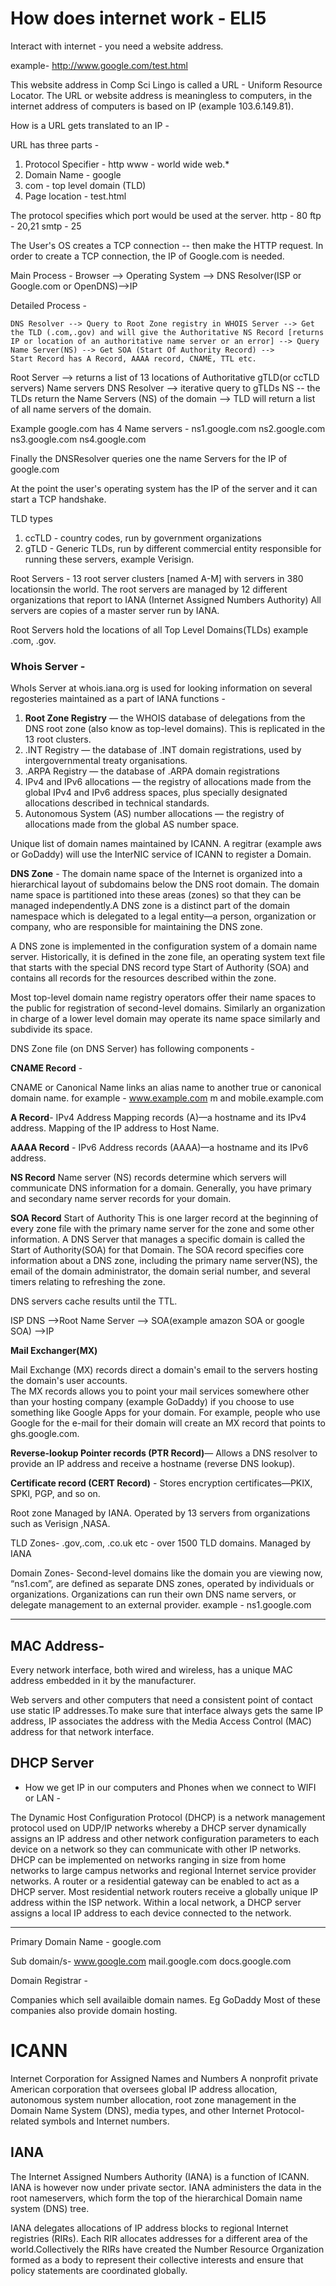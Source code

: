 # How does internet work - ELI5

Interact with internet - you need a website address.

example- http://www.google.com/test.html

This website address in Comp Sci Lingo is called a URL - Uniform Resource Locator.
The URL or website address is meaningless to computers, in the internet address of computers is based on IP (example 103.6.149.81).

How is a URL gets translated to an IP - 

URL  has three parts -
1. Protocol Specifier - http
 www - world wide web.* 
2. Domain Name - google
3. com - top level domain (TLD)
4. Page location - test.html

The protocol specifies which port would be used at the server. 
http - 80
ftp - 20,21
smtp - 25
 
The User's OS creates a TCP connection -- then make the HTTP request. In order to create a TCP connection, the IP of Google.com is needed.

Main Process -
Browser --> Operating System --> DNS Resolver(ISP or Google.com or OpenDNS)-->IP

Detailed Process -
```
DNS Resolver --> Query to Root Zone registry in WHOIS Server --> Get the TLD (.com,.gov) and will give the Authoritative NS Record [returns IP or location of an authoritative name server or an error] --> Query Name Server(NS) --> Get SOA (Start Of Authority Record) -->
Start Record has A Record, AAAA record, CNAME, TTL etc.
```
Root Server --> returns a list of 13 locations of Authoritative gTLD(or ccTLD servers) Name  servers
DNS Resolver --> iterative query to gTLDs NS -- the TLDs return the Name Servers (NS) of the domain  --> TLD will return a list of all name servers of the domain.

Example google.com has 4 Name servers -
ns1.google.com
ns2.google.com
ns3.google.com
ns4.google.com

Finally the DNSResolver queries one the name Servers for the IP of google.com

At the point the user's operating system has the IP of the server and it can start a TCP handshake.

TLD types
1. ccTLD - country codes, run by government organizations
2. gTLD - Generic TLDs, run by different commercial entity responsible for running these servers, example Verisign.


Root Servers - 
13 root server clusters [named A-M] with servers in 380 locationsin the world. The root servers are managed by 12 different organizations that report to IANA (Internet Assigned Numbers Authority)
All servers are copies of a master server run by IANA.

Root Servers hold the locations of all Top Level Domains(TLDs) example .com, .gov.


### Whois Server -
WhoIs Server at whois.iana.org is used for looking information on several regosteries maintained as a part of IANA functions -
1. __Root Zone Registry__ — the WHOIS database of delegations from the DNS root zone (also know as top-level domains).
This is replicated in the 13 root clusters.
2. .INT Registry — the database of .INT domain registrations, used by intergovernmental treaty organisations.
3. .ARPA Registry — the database of .ARPA domain registrations
4. IPv4 and IPv6 allocations — the registry of allocations made from the global IPv4 and IPv6 address spaces, plus specially designated allocations described in technical standards.
5. Autonomous System (AS) number allocations — the registry of allocations made from the global AS number space.


Unique list of domain names maintained by ICANN. A regitrar (example aws or GoDaddy) will use the InterNIC service of ICANN to register a Domain.




__DNS Zone__ -
The domain name space of the Internet is organized into a hierarchical layout of subdomains below the DNS root domain.
The domain name space is partitioned into  these areas (zones) so that they can be managed independently.A DNS zone is a distinct part of the domain namespace which is delegated to a legal entity—a person, organization or company, who are responsible for maintaining the DNS zone. 

A DNS zone is implemented in the configuration system of a domain name server. Historically, it is defined in the zone file, an operating system text file that starts with the special DNS record type Start of Authority (SOA) and contains all records for the resources described within the zone. 

Most top-level domain name registry operators offer their name spaces to the public for registration of second-level domains. Similarly an organization in charge of a lower level domain may operate its name space similarly and subdivide its space.

DNS Zone file (on DNS Server) has following components -

__CNAME Record__ -

CNAME or Canonical Name links an alias name to another true or canonical domain name.
for example - www.example.com m and mobile.example.com


__A Record__-
IPv4 Address Mapping records (A)—a hostname and its IPv4 address.
Mapping of the IP address to Host Name.

__AAAA Record__ -
IPv6 Address records (AAAA)—a hostname and its IPv6 address.

__NS Record__
Name server (NS) records determine which servers will communicate DNS information for a domain. Generally, you have primary and secondary name server records for your domain. 

__SOA Record__
Start of Authority
This is one larger record at the beginning of every zone file with the primary name server for the zone and some other information. 
A DNS Server that manages a specific domain is called the Start of Authority(SOA) for that Domain.
The SOA record specifies core information about a DNS zone, including the primary name server(NS), the email of the domain administrator, the domain serial number, and several timers relating to refreshing the zone.

DNS servers cache results until the TTL.

ISP DNS -->Root Name Server --> SOA(example amazon SOA or google SOA) -->IP

__Mail Exchanger(MX)__

Mail Exchange (MX) records direct a domain's email to the servers hosting the domain's user accounts.  
The MX records allows you to point your mail services somewhere other than your hosting company (example GoDaddy) if you choose to use something like Google Apps for your domain. For example, people who use Google for the e-mail for their domain will create an MX record that points to ghs.google.com.

__Reverse-lookup Pointer records (PTR Record)__—
Allows a DNS resolver to provide an IP address and receive a hostname (reverse DNS lookup).

__Certificate record (CERT Record)__ -
Stores encryption certificates—PKIX, SPKI, PGP, and so on.


Root zone
Managed by IANA. Operated by 13 servers from organizations such as Verisign ,NASA.

TLD Zones-
.gov,.com, .co.uk etc - over 1500 TLD domains. Managed by IANA

Domain Zones-
Second-level domains like the domain you are viewing now, “ns1.com”, are defined as separate DNS zones, operated by individuals or organizations. Organizations can run their own DNS name servers, or delegate management to an external provider.
example - ns1.google.com



-------------------------------------------------------------------


## MAC Address-
Every network interface, both wired and wireless, has a unique MAC address embedded in it by the manufacturer.

Web servers and other computers that need a consistent point of contact use static IP addresses.To make sure that interface always gets the same IP address, IP associates the address with the Media Access Control (MAC) address for that network interface.


## DHCP Server
- How we get IP in our computers and Phones when we connect to WIFI or LAN -

The Dynamic Host Configuration Protocol (DHCP) is a network management protocol used on UDP/IP networks whereby a DHCP server dynamically assigns an IP address and other network configuration parameters to each device on a network so they can communicate with other IP networks.
DHCP can be implemented on networks ranging in size from home networks to large campus networks and regional Internet service provider networks.
A router or a residential gateway can be enabled to act as a DHCP server. Most residential network routers receive a globally unique IP address within the ISP network. Within a local network, a DHCP server assigns a local IP address to each device connected to the network.


----------------------------------

Primary Domain Name - google.com

Sub domain/s- 
www.google.com
mail.google.com
docs.google.com


Domain Registrar -

Companies which sell availaible domain names. Eg GoDaddy
Most of these companies also provide domain hosting.


# ICANN
Internet Corporation for Assigned Names and Numbers
A nonprofit private American corporation that oversees global IP address allocation, autonomous system number allocation, root zone management in the Domain Name System (DNS), media types, and other Internet Protocol-related symbols and Internet numbers.

## IANA
The Internet Assigned Numbers Authority (IANA) is a function of ICANN. IANA is however now under private sector.
IANA administers the data in the root nameservers, which form the top of the hierarchical Domain name system (DNS) tree.

IANA delegates allocations of IP address blocks to regional Internet registries (RIRs). Each RIR allocates addresses for a different area of the world.Collectively the RIRs have created the Number Resource Organization formed as a body to represent their collective interests and ensure that policy statements are coordinated globally.



